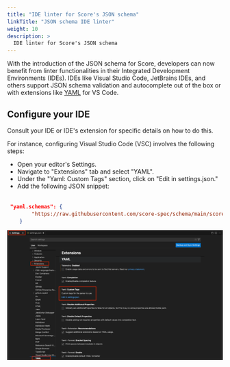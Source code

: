 ```yaml
---
title: "IDE linter for Score's JSON schema"
linkTitle: "JSON schema IDE linter"
weight: 10
description: >
  IDE linter for Score's JSON schema
---
```


With the introduction of the JSON schema for Score, developers can now benefit from linter functionalities in their Integrated Development Environments (IDEs). IDEs like Visual Studio Code, JetBrains IDEs, and others support JSON schema validation and autocomplete out of the box or with extensions like [YAML](https://marketplace.visualstudio.com/items?itemName=redhat.vscode-yaml) for VS Code.

<!--
## JSON schema

Score's JSON Schema is supported by [JSON Schema Store](https://www.schemastore.org/json/); however, you can define the schema manually in your IDE.

When you open a YAML file that matches the pattern you specified, VSCode will provide autocomplete suggestions and linting based on the Score JSON schema.
-->

## Configure your IDE

Consult your IDE or IDE's extension for specific details on how to do this.

For instance, configuring Visual Studio Code (VSC) involves the following steps:

* Open your editor's Settings.
* Navigate to "Extensions" tab and select "YAML".
* Under the "Yaml: Custom Tags" section, click on "Edit in settings.json."
* Add the following JSON snippet:

```json

 "yaml.schemas": {
        "https://raw.githubusercontent.com/score-spec/schema/main/score-v1b1.json": "score.yaml"
    }
```

![VSC instructions](/static/images/VSC%20Score%20schema%20linting.png)